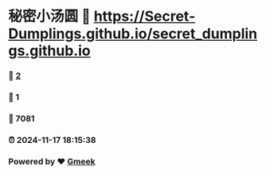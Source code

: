 # 秘密小汤圆 :link: https://Secret-Dumplings.github.io/secret_dumplings.github.io 
### :page_facing_up: [2](https://Secret-Dumplings.github.io/secret_dumplings.github.io/tag.html) 
### :speech_balloon: 1 
### :hibiscus: 7081 
### :alarm_clock: 2024-11-17 18:15:38 
### Powered by :heart: [Gmeek](https://github.com/Meekdai/Gmeek)
